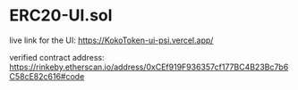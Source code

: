 # ERC20-UI.sol
live link for the UI: https://KokoToken-ui-psi.vercel.app/

verified contract address: https://rinkeby.etherscan.io/address/0xCEf919F936357cf177BC4B23Bc7b6C58cE82c616#code
